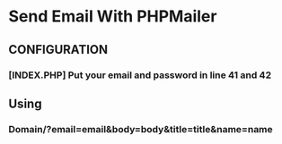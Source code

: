 
# Send Email With PHPMailer

## CONFIGURATION

### [INDEX.PHP] Put your email and password in line 41 and 42

## Using

### Domain/?email=email&body=body&title=title&name=name
